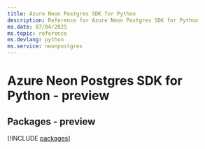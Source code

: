 ```yaml
---
title: Azure Neon Postgres SDK for Python
description: Reference for Azure Neon Postgres SDK for Python
ms.date: 07/04/2025
ms.topic: reference
ms.devlang: python
ms.service: neonpostgres
---
```

# Azure Neon Postgres SDK for Python - preview
## Packages - preview
[!INCLUDE [packages](neon-postgres-index.md)]